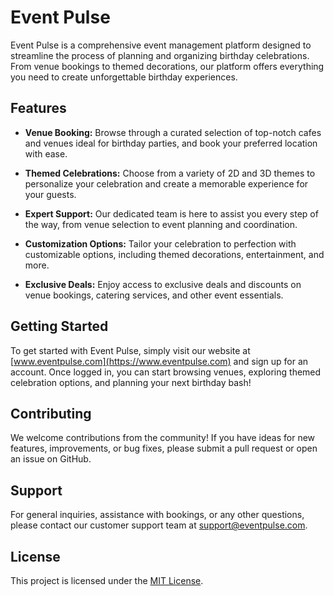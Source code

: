 # Event Pulse

Event Pulse is a comprehensive event management platform designed to streamline the process of planning and organizing birthday celebrations. From venue bookings to themed decorations, our platform offers everything you need to create unforgettable birthday experiences.

## Features

- **Venue Booking:** Browse through a curated selection of top-notch cafes and venues ideal for birthday parties, and book your preferred location with ease.

- **Themed Celebrations:** Choose from a variety of 2D and 3D themes to personalize your celebration and create a memorable experience for your guests.

- **Expert Support:** Our dedicated team is here to assist you every step of the way, from venue selection to event planning and coordination.

- **Customization Options:** Tailor your celebration to perfection with customizable options, including themed decorations, entertainment, and more.

- **Exclusive Deals:** Enjoy access to exclusive deals and discounts on venue bookings, catering services, and other event essentials.

## Getting Started

To get started with Event Pulse, simply visit our website at [www.eventpulse.com](https://www.eventpulse.com) and sign up for an account. Once logged in, you can start browsing venues, exploring themed celebration options, and planning your next birthday bash!

## Contributing

We welcome contributions from the community! If you have ideas for new features, improvements, or bug fixes, please submit a pull request or open an issue on GitHub.

## Support

For general inquiries, assistance with bookings, or any other questions, please contact our customer support team at support@eventpulse.com.

## License

This project is licensed under the [MIT License](LICENSE).
